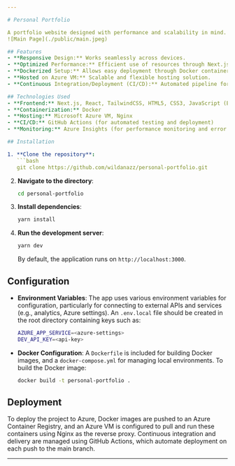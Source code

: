 ```yaml
---

# Personal Portfolio

A portfolio website designed with performance and scalability in mind. It utilizes modern web technologies to ensure responsiveness, speed, and a smooth user experience. The website serves as both a portfolio and a learning ground for implementing and experimenting with various web development practices.
![Main Page](./public/main.jpeg)

## Features
- **Responsive Design:** Works seamlessly across devices.
- **Optimized Performance:** Efficient use of resources through Next.js' optimization features.
- **Dockerized Setup:** Allows easy deployment through Docker containers.
- **Hosted on Azure VM:** Scalable and flexible hosting solution.
- **Continuous Integration/Deployment (CI/CD):** Automated pipeline for deployment and updates.

## Technologies Used
- **Frontend:** Next.js, React, TailwindCSS, HTML5, CSS3, JavaScript (ES6+)
- **Containerization:** Docker
- **Hosting:** Microsoft Azure VM, Nginx
- **CI/CD:** GitHub Actions (for automated testing and deployment)
- **Monitoring:** Azure Insights (for performance monitoring and error tracking)

## Installation

1. **Clone the repository**:
   ```bash
   git clone https://github.com/wildanazz/personal-portfolio.git
   ```

2. **Navigate to the directory**:
   ```bash
   cd personal-portfolio
   ```

3. **Install dependencies**:
   ```bash
   yarn install
   ```

4. **Run the development server**:
   ```bash
   yarn dev
   ```

   By default, the application runs on `http://localhost:3000`.

## Configuration

- **Environment Variables**:
  The app uses various environment variables for configuration, particularly for connecting to external APIs and services (e.g., analytics, Azure settings). An `.env.local` file should be created in the root directory containing keys such as:
  
   ```bash
   AZURE_APP_SERVICE=<azure-settings>
   DEV_API_KEY=<api-key>
   ```

- **Docker Configuration**:
  A `Dockerfile` is included for building Docker images, and a `docker-compose.yml` for managing local environments. To build the Docker image:
   ```bash
   docker build -t personal-portfolio .
   ```

## Deployment

To deploy the project to Azure, Docker images are pushed to an Azure Container Registry, and an Azure VM is configured to pull and run these containers using Nginx as the reverse proxy. Continuous integration and delivery are managed using GitHub Actions, which automate deployment on each push to the main branch.

---
```

